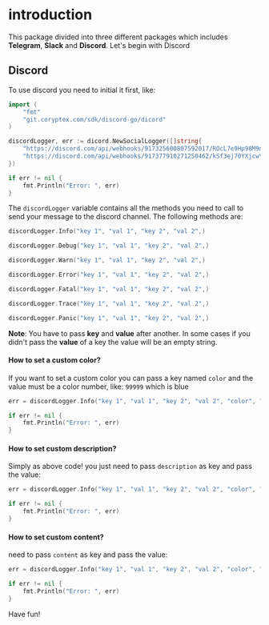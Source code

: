 # introduction

This package divided into three different packages which includes **Telegram**, **Slack** and **Discord**. Let's begin with Discord

## Discord

To use discord you need to initial it first, like:

```go
import (
    "fmt"
    "git.coryptex.com/sdk/discord-go/dicord"
)

discordLogger, err := dicord.NewSocialLogger([]string{
    "https://discord.com/api/webhooks/917325600807592017/ROcL7e9Hp98M9nIZ-byGZoSNyKQ6kTmCViF5GC8re4Xej_k7GdGu9EJ3CREE4GnIsyTQ",
    "https://discord.com/api/webhooks/917377910271250462/kSf3ej70YXjcwYcM08dBsUPfbBkqEwJ1nNbmHTyX3DbniLlmrzjY7us8W-QWhjqDEpg7",
})

if err != nil {
    fmt.Println("Error: ", err)
}
```
The ``discordLogger`` variable contains all the methods you need to call to send your message to the discord channel. The following methods are:

```go
discordLogger.Info("key 1", "val 1", "key 2", "val 2",)

discordLogger.Debug("key 1", "val 1", "key 2", "val 2",) 

discordLogger.Warn("key 1", "val 1", "key 2", "val 2",) 

discordLogger.Error("key 1", "val 1", "key 2", "val 2",) 

discordLogger.Fatal("key 1", "val 1", "key 2", "val 2",) 

discordLogger.Trace("key 1", "val 1", "key 2", "val 2",) 

discordLogger.Panic("key 1", "val 1", "key 2", "val 2",) 
```

**Note**: You have to pass **key** and **value** after another. In some cases if you didn't pass the **value** of a key the value will be an empty string.
#### How to set a custom color?
If you want to set a custom color you can pass a key named ``color`` and the value must be a color number, like: ``99999`` which is blue
```go
err = discordLogger.Info("key 1", "val 1", "key 2", "val 2", "color", "99999")

if err != nil {
	fmt.Println("Error: ", err)
}
```
#### How to set custom description?
Simply as above code! you just need to pass ``description`` as key and pass the value:

```go
err = discordLogger.Info("key 1", "val 1", "key 2", "val 2", "color", "99999", "description", "This is a description")

if err != nil {
	fmt.Println("Error: ", err)
}
```

#### How to set custom content?
need to pass ``content`` as key and pass the value:

```go
err = discordLogger.Info("key 1", "val 1", "key 2", "val 2", "color", "99999", "description", "This is a description", "content", "this is a content")

if err != nil {
	fmt.Println("Error: ", err)
}
```

Have fun!